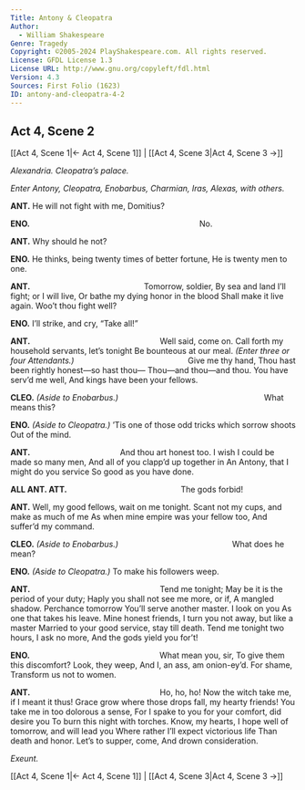 ```yaml
---
Title: Antony & Cleopatra
Author: 
  - William Shakespeare
Genre: Tragedy
Copyright: ©2005-2024 PlayShakespeare.com. All rights reserved.
License: GFDL License 1.3
License URL: http://www.gnu.org/copyleft/fdl.html
Version: 4.3
Sources: First Folio (1623)
ID: antony-and-cleopatra-4-2
---
```


## Act 4, Scene 2
[[Act 4, Scene 1|← Act 4, Scene 1]] | [[Act 4, Scene 3|Act 4, Scene 3 →]]

*Alexandria. Cleopatra’s palace.*

*Enter Antony, Cleopatra, Enobarbus, Charmian, Iras, Alexas, with others.*

**ANT.**
He will not fight with me, Domitius?

**ENO.**
                     No.

**ANT.**
Why should he not?

**ENO.**
He thinks, being twenty times of better fortune,
He is twenty men to one.

**ANT.**
              Tomorrow, soldier,
By sea and land I’ll fight; or I will live,
Or bathe my dying honor in the blood
Shall make it live again. Woo’t thou fight well?

**ENO.**
I’ll strike, and cry, “Take all!”

**ANT.**
                Well said, come on.
Call forth my household servants, let’s tonight
Be bounteous at our meal.
*(Enter three or four Attendants.)*
              Give me thy hand,
Thou hast been rightly honest—so hast thou⁠—
Thou—and thou—and thou. You have serv’d me well,
And kings have been your fellows.

**CLEO.**
*(Aside to Enobarbus.)*
                  What means this?

**ENO.**
*(Aside to Cleopatra.)*
’Tis one of those odd tricks which sorrow shoots
Out of the mind.

**ANT.**
           And thou art honest too.
I wish I could be made so many men,
And all of you clapp’d up together in
An Antony, that I might do you service
So good as you have done.

**ALL ANT. ATT.**
              The gods forbid!

**ANT.**
Well, my good fellows, wait on me tonight.
Scant not my cups, and make as much of me
As when mine empire was your fellow too,
And suffer’d my command.

**CLEO.**
*(Aside to Enobarbus.)*
              What does he mean?

**ENO.**
*(Aside to Cleopatra.)*
To make his followers weep.

**ANT.**
                Tend me tonight;
May be it is the period of your duty;
Haply you shall not see me more, or if,
A mangled shadow. Perchance tomorrow
You’ll serve another master. I look on you
As one that takes his leave. Mine honest friends,
I turn you not away, but like a master
Married to your good service, stay till death.
Tend me tonight two hours, I ask no more,
And the gods yield you for’t!

**ENO.**
                What mean you, sir,
To give them this discomfort? Look, they weep,
And I, an ass, am onion-ey’d. For shame,
Transform us not to women.

**ANT.**
                Ho, ho, ho!
Now the witch take me, if I meant it thus!
Grace grow where those drops fall, my hearty friends!
You take me in too dolorous a sense,
For I spake to you for your comfort, did desire you
To burn this night with torches. Know, my hearts,
I hope well of tomorrow, and will lead you
Where rather I’ll expect victorious life
Than death and honor. Let’s to supper, come,
And drown consideration.

*Exeunt.*

[[Act 4, Scene 1|← Act 4, Scene 1]] | [[Act 4, Scene 3|Act 4, Scene 3 →]]